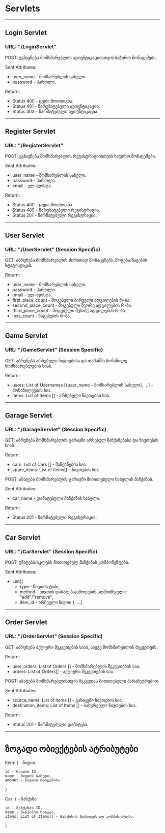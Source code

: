 # Servlets

___

## Login Servlet
### URL: "/LoginServlet"

POST: ეგზავნება მომხმარებლის აუთენტიკაციისთვის საჭირო მონაცემები.

Sent Attributes:
* user_name - მომხარებლის სახელი.
* password - პაროლი.

Return:
* Status 400 - ცუდი მოთხოვნა.
* Status 401 - წარუმატებელი აუთენტიკაცია.
* Status 303 - წარმატებული აუთენტიკაცია.

___

## Register Servlet
### URL: "/RegisterServlet"

POST: ეგზავნება მომხმარებლის რეგისტრაციისთვის საჭირო მონაცემები.

Sent Attributes:
* user_name - მომხარებლის სახელი.
* password - პაროლი.
* email - ელ-ფოსტა.

Return:
* Status 400 - ცუდი მოთხოვნა.
* Status 409 - წარუმატებელი რეგისტრაცია.
* Status 201 - წარმატებული რეგისტრაცია.

___

## User Servlet
### URL: "/UserServlet" (Session Specific)

GET: აბრუნებს მომხმარებლის ძირითად მონაცემებს, მოგება/წაგების სტატისტიკას.

Return:
* user_name - მომხარებლის სახელი.
* password - პაროლი.
* email - ელ-ფოსტა.
* first_place_count - მოგებული პირველი ადგილების რ-ბა.
* second_place_count - მოგებული მეორე ადგილების რ-ბა.
* third_place_count - მოგებული მესამე ადგილების რ-ბა.
* loss_count - წაგებების რ-ბა.

___

## Game Servlet
### URL: "/GameServlet" (Session Specific)

GET: აბრუნებს არსებული ნივთებისა და თამაშში მონაწილე მომხმარებლების სიას.

Return:
* users: List of Usernames [{user_name - მომხარებლის სახელი}, ...] - მონაწილეების სია.
* items: List of Items [] - არსებული ნივთების სია.

___

## Garage Servlet
### URL: "/GarageServlet" (Session Specific)

GET: აბრუნებს მომხმარებლის გარაჯში არსებულ მანქანებისა და ნივთების სიას.

Return:
* cars: List of Cars [] - მანქანების სია.
* spare_items: List of Items[] - ნივთების სია.

POST: ამატებს მომხმარებლის გარაჟში მითითებული სახელის მანქანას.

Sent Attributes:
* car_name - დამატებული მანქანის სახელი.

Return:
* Status 201 - წარმატებული რეგისტრაცია.

___

## Car Servlet
### URL: "/CarServlet" (Session Specific)

POST: უმატებს/აკლებს მითითებულ მანქანას კომპონენტებს.

Sent Attributes:
* List[{
    * type - ნივთის ტიპი,
    * method - ნივთის დამატება/ამოღების აღმნიშნველი: "add"/"remove",
    * item_id - არჩეული ნივთი
}, ...]

___

## Order Servlet
### URL: "/OrderServlet" (Session Specific)

GET: აბრუნებს აქტიური შეკვეთების სიას, ასევე მომხმარებლის შეკვეთებს.

Return:
* user_orders: List of Orders [] - მომხმარებლის შეკვეთების სია.
* orders: List of Orders[] - აქტიური შეკვეთების სია.

POST: ამატებს მომხმარებლისთვის შეკვეთას მითითებული პარამეტრებით.

Sent Attributes:
* source_items: List of Items [] - გასაცემი ნივთების სია.
* destination_items: List of Items [] - სასურველი ნივთების სია.

Return:
* Status 201 - წარმატებული დამატება.

___

# ზოგადი ობიექტების ატრიბუტები

Item: { - ნივთი

    id - ნივთის ID,
    name - ნივთის სახელი,
    amount - ნივთის რაოდენობა.
}

Car: { - მანქანა

    id - მანქანის ID,
    name - მანქანის სახელი,
    items: List of Items[] - მანქანის შემადგენელი კომპონენტები.
}
